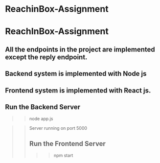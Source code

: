 # ReachinBox-Assignment
# ReachInBox-Assignment 
## All the endpoints in the project are implemented except the reply endpoint.
## Backend system is implemented with Node js 
## Frontend system is implemented with React js. 
## Run the Backend Server 
>> node app.js

>> Server running on port 5000
>>
>> ## Run the Frontend Server
>>
>> >> npm start
